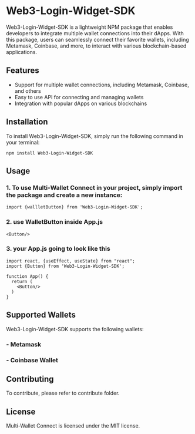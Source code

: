 # Web3-Login-Widget-SDK

Web3-Login-Widget-SDK is a lightweight NPM package that enables developers to integrate multiple wallet connections into their dApps. With this package, users can seamlessly connect their favorite wallets, including Metamask, Coinbase, and more, to interact with various blockchain-based applications.

## Features
- Support for multiple wallet connections, including Metamask, Coinbase, and others
- Easy to use API for connecting and managing wallets
- Integration with popular dApps on various blockchains

## Installation
To install Web3-Login-Widget-SDK, simply run the following command in your terminal:

```
npm install Web3-Login-Widget-SDK
```

## Usage

### 1. To use Multi-Wallet Connect in your project,  simply import the package and create a new instance:

```
import {wallletButton} from 'Web3-Login-Widget-SDK';
```

### 2. use WalletButton inside App.js
```
<Button/>
```

### 3. your App.js going to look like this 

```
import react, {useEffect, useState} from "react";
import {Button} from 'Web3-Login-Widget-SDK';

function App() {
  return (
    <Button/>
  )
}
```

## Supported Wallets
Web3-Login-Widget-SDK supports the following wallets:

### - Metamask
### - Coinbase Wallet

## Contributing
To contribute, please refer to contribute folder.

## License
Multi-Wallet Connect is licensed under the MIT license.



